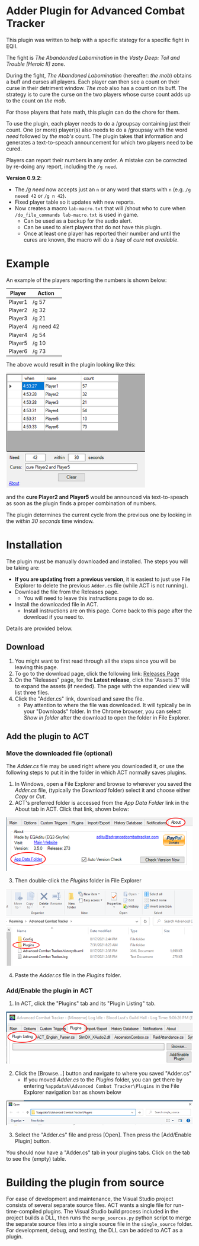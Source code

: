 ﻿# Adder Plugin for Advanced Combat Tracker
This plugin was written to help with a specific stategy for a specific fight in EQII.

The fight is _The Abandonded Labomination_ in the _Vasty Deep: Toil and Trouble [Heroic II]_ zone.

During the fight, _The Abandoned Labomination_ (hereafter: _the mob_) obtains a buff and curses all players. 
Each player can then see a count on their curse in their detriment window. _The mob_ also has a count on its buff.
The strategy is to cure the curse on the two players whose curse count adds up to the count on _the mob_.

For those players that hate math, this plugin can do the chore for them.

To use the plugin, each player needs to do a /groupsay containing just their count. 
One (or more) player(s) also needs to do a /groupsay with the word _need_ followed by _the mob's_ count. 
The plugin takes that information and generates a text-to-speach announcement for which two players need to be cured.

Players can report their numbers in any order. A mistake can be corrected by re-doing any report, including the `/g need`.

__Version 0.9.2__: 
* The _/g need_ now accepts just an `n` or any word that starts with `n` 
(e.g. `/g neeed 42` or `/g n 42`).
* Fixed player table so it updates with new reports.
* Now creates a macro `lab-macro.txt` that will /shout who to cure when
`/do_file_commands lab-macro.txt` is used in game. 
	* Can be used as a backup for the audio alert.
    * Can be used to alert players that do not have this plugin.
	* Once at least one player has reported their number and until the cures are known, 
    the macro will do a /say of _cure not available_.


# Example
An example of the players reporting the numbers is shown below:

Player | Action
-------|-------
Player1 |/g 57
Player2 |/g 32
Player3 |/g 21
Player4 |/g need 42
Player4 |/g 54
Player5 |/g 10
Player6 |/g 73

The above would result in the plugin looking like this:

![Adder](images/adder.png)

and the __cure Player2 and Player5__ would be announced 
via text-to-speach as soon as the plugin finds a proper combination of numbers.

The plugin determines the current cycle from the previous one by looking in the _within 30 seconds_ time window.

# Installation

The plugin must be manually downloaded and installed. 
The steps you will be taking are:
* __If you are updating from a previous version__, it is easiest to just use File Explorer 
to delete the previous `Adder.cs` file (while ACT is not running).
* Download the file from the Releases page. 
  * You will need to leave this instructions page to do so.
* Install the downloaded file in ACT. 
  * Install instructions are on this page. Come back to this page after the download if you need to. 

Details are provided below. 

## Download

1. You might want to first read through all the steps since you will be leaving this page.
2. To go to the download page, click the following link: [Releases Page](https://github.com/jeffjl74/ACT_Adder/releases)
3. On the "Releases" page, for the __Latest release__, click the "Assets 3" title to expand the assets (if needed). 
The page with the expanded view will list three files.
4. Click the "Adder.cs" link, download and save the file. 
	* Pay attention to where the file was downloaded. 
It will typically be in your "Downloads" folder.
In the Chrome browser, you can select _Show in folder_ after the download to open the folder in File Explorer.


## Add the plugin to ACT
### Move the downloaded file (optional)
The _Adder.cs_ file may be used right where you downloaded it, or use the following steps to put it in
the folder in which ACT normally saves plugins.

1. In Windows, open a File Explorer and browse to wherever you saved the _Adder.cs_ file, 
(typically the _Download_ folder) 
select it and choose either _Copy_ or _Cut_.
2. ACT's preferred folder is accessed from the _App Data Folder_ link in the About tab in ACT. Click that link, shown below:

![AppData](images/act-appdata.png)

3. Then double-click the _Plugins_ folder in File Explorer

![File Explorer](images/app-data.png)

4. Paste the _Adder.cs_ file in the _Plugins_ folder.

### Add/Enable the plugin in ACT
1. In ACT, click the "Plugins" tab and its "Plugin Listing" tab. 

![Plugins](images/plugins-tab.png)

2. Click the [Browse...] button and navigate to where you saved "Adder.cs"
   * If you moved _Adder.cs_ to the _Plugins_ folder, you can get there by entering 
   `%appdata%\Advanced Combat Tracker\Plugins` 
   in the File Explorer navigation bar as shown below 

![appdata](images/type-appdata.png)

3. Select the "Adder.cs" file and press [Open]. 
Then press the [Add/Enable Plugin] button. 

You should now have a "Adder.cs" tab in your plugins tabs. Click on the tab to see the (empty) table. 

# Building the plugin from source
For ease of development and maintenance, the Visual Studio project consists of several separate source files. 
ACT wants a single file for run-time-compiled plugins. 
The Visual Studio build process included in the project builds a DLL, 
then runs the `merge_sources.py` python script to merge the separate source files 
into a single source file in the `single_source` folder. 
For development, debug, and testing, the DLL can be added to ACT as a plugin. 
